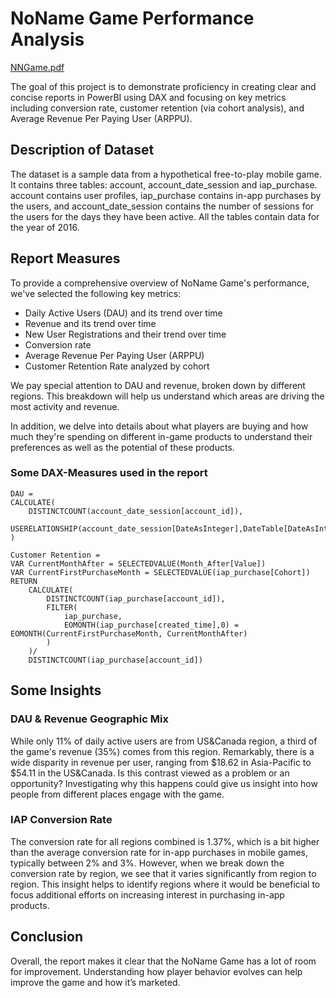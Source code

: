 # NoName Game Performance Analysis

[NNGame.pdf](https://github.com/redpanda-fi/rfm_sql/files/14511397/NNGame.pdf)

The goal of this project is to demonstrate proficiency in creating clear and concise reports in PowerBI using DAX and focusing on key metrics including conversion rate, customer retention (via cohort analysis), and Average Revenue Per Paying User (ARPPU). 

## Description of Dataset

The dataset is a sample data from a hypothetical free-to-play mobile game. It contains three tables: account, account_date_session and iap_purchase. account contains user profiles, iap_purchase contains in-app purchases by the users, and account_date_session contains the number of sessions for the users for the days they have been active. All the tables contain data for the year of 2016.

## Report Measures

To provide a comprehensive overview of NoName Game's performance, we've selected the following key metrics:

* Daily Active Users (DAU) and its trend over time
* Revenue and its trend over time
* New User Registrations and their trend over time
* Conversion rate
* Average Revenue Per Paying User (ARPPU)
* Customer Retention Rate analyzed by cohort

We pay special attention to DAU and revenue, broken down by different regions. This breakdown will help us understand which areas are driving the most activity and revenue. 

In addition, we delve into details about what players are buying and how much they're spending on different in-game products to understand their preferences as well as the potential of these products.

### Some DAX-Measures used in the report

```DAX
DAU = 
CALCULATE(
    DISTINCTCOUNT(account_date_session[account_id]),
    USERELATIONSHIP(account_date_session[DateAsInteger],DateTable[DateAsInteger])
)

Customer Retention =
VAR CurrentMonthAfter = SELECTEDVALUE(Month_After[Value])
VAR CurrentFirstPurchaseMonth = SELECTEDVALUE(iap_purchase[Cohort])
RETURN
    CALCULATE(
        DISTINCTCOUNT(iap_purchase[account_id]),
        FILTER(
            iap_purchase,
            EOMONTH(iap_purchase[created_time],0) = EOMONTH(CurrentFirstPurchaseMonth, CurrentMonthAfter)
        )
    )/
    DISTINCTCOUNT(iap_purchase[account_id])
```

## Some Insights

### DAU & Revenue Geographic Mix

While only 11% of daily active users are from US&Canada region, a third of the game's revenue (35%) comes from this region. Remarkably, there is a wide disparity in revenue per user, ranging from $18.62 in Asia-Pacific to $54.11 in the US&Canada. Is this contrast viewed as a problem or an opportunity? Investigating why this happens could give us insight into how people from different places engage with the game.

### IAP Conversion Rate

The conversion rate for all regions combined is 1.37%, which is a bit higher than the average conversion rate for in-app purchases in mobile games, typically between 2% and 3%. However, when we break down the conversion rate by region, we see that it varies significantly from region to region. This insight helps to identify regions where it would be beneficial to focus additional efforts on increasing interest in purchasing in-app products.

## Conclusion

Overall, the report makes it clear that the NoName Game has a lot of room for improvement. Understanding how player behavior evolves can help improve the game and how it’s marketed.
